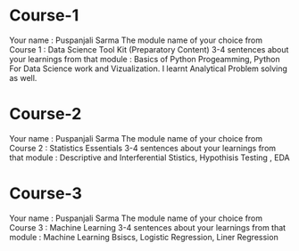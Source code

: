 # Course-1
Your name : Puspanjali Sarma
The module name of your choice from Course 1 : Data Science Tool Kit (Preparatory Content)
3-4 sentences about your learnings from that module : Basics of Python Progeamming, Python For Data Science work and Vizualization. I learnt Analytical Problem solving as well.

# Course-2
Your name : Puspanjali Sarma
The module name of your choice from Course 2 : Statistics Essentials
3-4 sentences about your learnings from that module : Descriptive and Interferential Stistics, Hypothisis Testing , EDA

# Course-3
Your name : Puspanjali Sarma
The module name of your choice from Course 3 : Machine Learning
3-4 sentences about your learnings from that module : Machine Learning Bsiscs, Logistic Regression, Liner Regression

